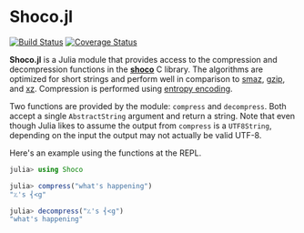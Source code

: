 # Shoco.jl

[![Build Status](https://travis-ci.org/ararslan/Shoco.jl.svg?branch=master)](https://travis-ci.org/ararslan/Shoco.jl)
[![Coverage Status](https://coveralls.io/repos/github/ararslan/Shoco.jl/badge.svg?branch=master)](https://coveralls.io/github/ararslan/Shoco.jl?branch=master)

**Shoco.jl** is a Julia module that provides access to the compression and decompression functions in the [**shoco**](https://github.com/Ed-von-Schleck/shoco) C library.
The algorithms are optimized for short strings and perform well in comparison to [smaz](https://github.com/antirez/smaz), [gzip](https://en.wikipedia.org/wiki/Gzip), and [xz](https://en.wikipedia.org/wiki/Xz).
Compression is performed using [entropy encoding](https://en.wikipedia.org/wiki/Entropy_encoding).

Two functions are provided by the module: `compress` and `decompress`.
Both accept a single `AbstractString` argument and return a string.
Note that even though Julia likes to assume the output from `compress` is a `UTF8String`, depending on the input the output may not actually be valid UTF-8.

Here's an example using the functions at the REPL.

```julia
julia> using Shoco

julia> compress("what's happening")
"؉'s ⎨<g"

julia> decompress("؉'s ⎨<g")
"what's happening"
```
